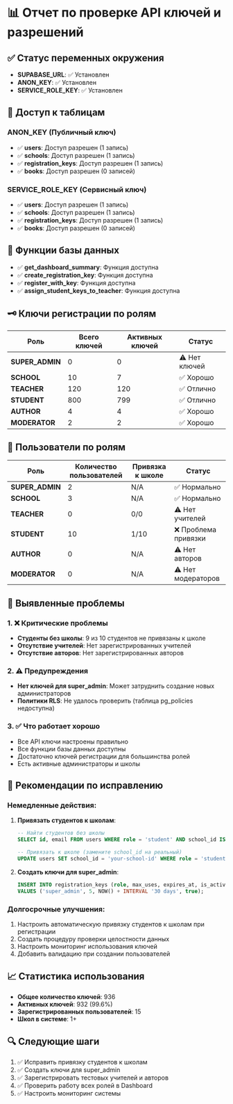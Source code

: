 # 📊 Отчет по проверке API ключей и разрешений

## ✅ Статус переменных окружения
- **SUPABASE_URL**: ✅ Установлен
- **ANON_KEY**: ✅ Установлен  
- **SERVICE_ROLE_KEY**: ✅ Установлен

## 🔐 Доступ к таблицам

### ANON_KEY (Публичный ключ)
- ✅ **users**: Доступ разрешен (1 запись)
- ✅ **schools**: Доступ разрешен (1 запись)
- ✅ **registration_keys**: Доступ разрешен (1 запись)
- ✅ **books**: Доступ разрешен (0 записей)

### SERVICE_ROLE_KEY (Сервисный ключ)
- ✅ **users**: Доступ разрешен (1 запись)
- ✅ **schools**: Доступ разрешен (1 запись)
- ✅ **registration_keys**: Доступ разрешен (1 запись)
- ✅ **books**: Доступ разрешен (0 записей)

## 🔧 Функции базы данных
- ✅ **get_dashboard_summary**: Функция доступна
- ✅ **create_registration_key**: Функция доступна
- ✅ **register_with_key**: Функция доступна
- ✅ **assign_student_keys_to_teacher**: Функция доступна

## 🗝️ Ключи регистрации по ролям

| Роль | Всего ключей | Активных ключей | Статус |
|------|-------------|----------------|---------|
| **SUPER_ADMIN** | 0 | 0 | ⚠️ Нет ключей |
| **SCHOOL** | 10 | 7 | ✅ Хорошо |
| **TEACHER** | 120 | 120 | ✅ Отлично |
| **STUDENT** | 800 | 799 | ✅ Отлично |
| **AUTHOR** | 4 | 4 | ✅ Хорошо |
| **MODERATOR** | 2 | 2 | ✅ Хорошо |

## 👥 Пользователи по ролям

| Роль | Количество пользователей | Привязка к школе | Статус |
|------|-------------------------|------------------|---------|
| **SUPER_ADMIN** | 2 | N/A | ✅ Нормально |
| **SCHOOL** | 3 | N/A | ✅ Нормально |
| **TEACHER** | 0 | 0/0 | ⚠️ Нет учителей |
| **STUDENT** | 10 | 1/10 | ❌ Проблема привязки |
| **AUTHOR** | 0 | N/A | ⚠️ Нет авторов |
| **MODERATOR** | 0 | N/A | ⚠️ Нет модераторов |

## 🚨 Выявленные проблемы

### 1. ❌ Критические проблемы
- **Студенты без школы**: 9 из 10 студентов не привязаны к школе
- **Отсутствие учителей**: Нет зарегистрированных учителей
- **Отсутствие авторов**: Нет зарегистрированных авторов

### 2. ⚠️ Предупреждения
- **Нет ключей для super_admin**: Может затруднить создание новых администраторов
- **Политики RLS**: Не удалось проверить (таблица pg_policies недоступна)

### 3. ✅ Что работает хорошо
- Все API ключи настроены правильно
- Все функции базы данных доступны
- Достаточно ключей регистрации для большинства ролей
- Есть активные администраторы и школы

## 🔧 Рекомендации по исправлению

### Немедленные действия:
1. **Привязать студентов к школам**:
   ```sql
   -- Найти студентов без школы
   SELECT id, email FROM users WHERE role = 'student' AND school_id IS NULL;
   
   -- Привязать к школе (замените school_id на реальный)
   UPDATE users SET school_id = 'your-school-id' WHERE role = 'student' AND school_id IS NULL;
   ```

2. **Создать ключи для super_admin**:
   ```sql
   INSERT INTO registration_keys (role, max_uses, expires_at, is_active)
   VALUES ('super_admin', 5, NOW() + INTERVAL '30 days', true);
   ```

### Долгосрочные улучшения:
1. Настроить автоматическую привязку студентов к школам при регистрации
2. Создать процедуру проверки целостности данных
3. Настроить мониторинг использования ключей
4. Добавить валидацию при создании пользователей

## 📈 Статистика использования

- **Общее количество ключей**: 936
- **Активных ключей**: 932 (99.6%)
- **Зарегистрированных пользователей**: 15
- **Школ в системе**: 1+

## 🔍 Следующие шаги

1. ✅ Исправить привязку студентов к школам
2. ✅ Создать ключи для super_admin
3. ✅ Зарегистрировать тестовых учителей и авторов
4. ✅ Проверить работу всех ролей в Dashboard
5. ✅ Настроить мониторинг системы 